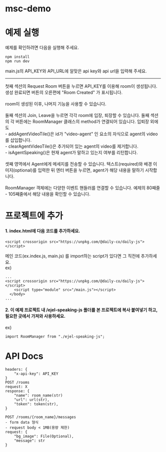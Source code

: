 # msc-demo

# 예제 실행
예제를 확인하려면 다음을 실행해 주세요.

```
npm install
npm run dev
```

main.js의 API_KEY와 API_URL에 알맞은 api key와 api url을 입력해 주세요.

<hr />
첫째 섹션의 Request Room 버튼을 누르면 API_KEY를 이용해 room이 생성됩니다.
생성 완료되면 버튼의 오른편에 "Room Created" 가 표시됩니다.
<br /><br />
room이 생성된 이후, 나머지 기능을 사용할 수 있습니다.
<br /><br />
둘째 섹션의 Join, Leave을 누르면 각각 room에 입장, 퇴장할 수 있습니다.
둘째 섹션의 각 버튼에는 RoomManager 클래스의 method가 연결되어 있습니다.
입퇴장 외에도
<br />
 - addAgentVideoTile()은 id가 "video-agent" 인 요소의 자식으로 agent의 video를 삽입합니다.<br />
 - clearAgentVideoTile()은 추가되어 있는 agent의 video를 제거합니다.<br />
 - isAgentSpeaking()은 현재 agent가 말하고 있는지 여부를 리턴합니다.
<br /><br />
셋째 영역에서 Agent에게 메세지를 전송할 수 있습니다.
텍스트(required)와 배경 이미지(optional)를 입력한 뒤 엔터 버튼을 누르면, agent가 해당 내용을 말하기 시작합니다.
<br /><br />
RoomManager 객체에는 다양한 이벤트 핸들러를 연결할 수 있습니다. 예제의 80째줄 - 105째줄에서 해당 내용을 확인할 수 있습니다.

# 프로젝트에 추가
#### 1. index.html에 다음 코드를 추가하세요.
```
<script crossorigin src="https://unpkg.com/@daily-co/daily-js"></script>
```
메인 코드(ex.index.js, main.js) 를 import하는 script가 있다면 그 직전에 추가하세요.<br />
ex)
```
...
<script crossorigin src="https://unpkg.com/@daily-co/daily-js"></script>
    <script type="module" src="/main.js"></script>
  </body>
...
```
#### 2. 이 예제 프로젝트 내 /ejel-speaking-js 폴더를 본 프로젝트에 복사 붙여넣기 하고, 필요한 곳에서 가져와 사용하세요.<br />
ex) 
```
import RoomManager from "./ejel-speaking-js";
```


# API Docs
```
headers: {
	"x-api-key": API_KEY
}
POST /rooms
request: X
response: {
	"name": room_name(str)
	"url": url(str),
	"token": token(str),
}

POST /rooms/{room_name}/messages
- form data 형식
- request body < 1MB(용량 제한)
request: {
	"bg_image": File(Optional),
	"message": str
}
```
